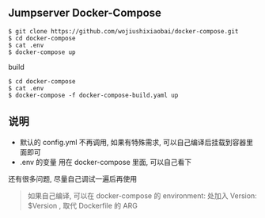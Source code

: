 ## Jumpserver Docker-Compose

```
$ git clone https://github.com/wojiushixiaobai/docker-compose.git
$ cd docker-compose
$ cat .env
$ docker-compose up
```

build
```
$ cd docker-compose
$ cat .env
$ docker-compose -f docker-compose-build.yaml up
```
## 说明

- 默认的 config.yml 不再调用, 如果有特殊需求, 可以自己编译后挂载到容器里面即可
- .env 的变量 用在 docker-compose 里面, 可以自己看下

还有很多问题, 尽量自己调试一遍后再使用

> 如果自己编译, 可以在 docker-compose 的 environment: 处加入 Version: $Version , 取代 Dockerfile 的 ARG
